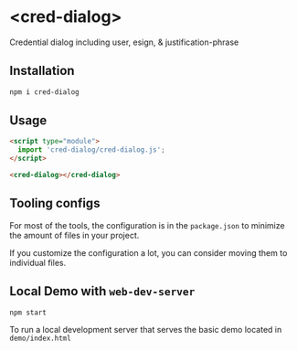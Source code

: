 # \<cred-dialog>
Credential dialog including user, esign, & justification-phrase

## Installation

```bash
npm i cred-dialog
```

## Usage

```html
<script type="module">
  import 'cred-dialog/cred-dialog.js';
</script>

<cred-dialog></cred-dialog>
```



## Tooling configs

For most of the tools, the configuration is in the `package.json` to minimize the amount of files in your project.

If you customize the configuration a lot, you can consider moving them to individual files.

## Local Demo with `web-dev-server`

```bash
npm start
```

To run a local development server that serves the basic demo located in `demo/index.html`
